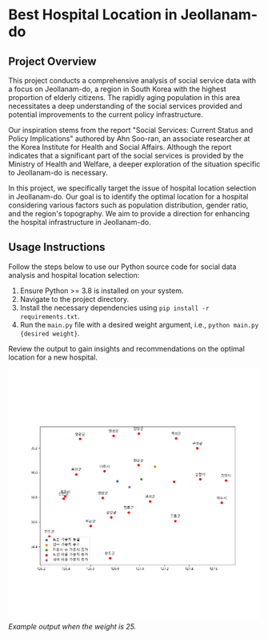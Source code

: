 # Best Hospital Location in Jeollanam-do 

## Project Overview

This project conducts a comprehensive analysis of social service data with a focus on Jeollanam-do, a region in South Korea with the highest proportion of elderly citizens. The rapidly aging population in this area necessitates a deep understanding of the social services provided and potential improvements to the current policy infrastructure.

Our inspiration stems from the report "Social Services: Current Status and Policy Implications" authored by Ahn Soo-ran, an associate researcher at the Korea Institute for Health and Social Affairs. Although the report indicates that a significant part of the social services is provided by the Ministry of Health and Welfare, a deeper exploration of the situation specific to Jeollanam-do is necessary.

In this project, we specifically target the issue of hospital location selection in Jeollanam-do. Our goal is to identify the optimal location for a hospital considering various factors such as population distribution, gender ratio, and the region's topography. We aim to provide a direction for enhancing the hospital infrastructure in Jeollanam-do.

## Usage Instructions

Follow the steps below to use our Python source code for social data analysis and hospital location selection:

1. Ensure Python >= 3.8 is installed on your system.
2. Navigate to the project directory.
3. Install the necessary dependencies using `pip install -r requirements.txt`.
4. Run the `main.py` file with a desired weight argument, i.e., `python main.py {desired weight}`.

Review the output to gain insights and recommendations on the optimal location for a new hospital.

![Sample Output](./src/Figure_1.png)
_Example output when the weight is 25._
